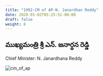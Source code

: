 ```yaml
---
title: "1992-CM of AP-N. Janardhan Reddy"
date: 2020-01-02T05:25:51-08:00
draft: false
weight: 8
---
```


## ముఖ్యమంత్రి శ్రీ ఎన్. జనార్ధన రెడ్డి


Chief Minister: N. Janardhana Reddy



![cm_of_ap](/images/felicitations/njr_1992.png)

